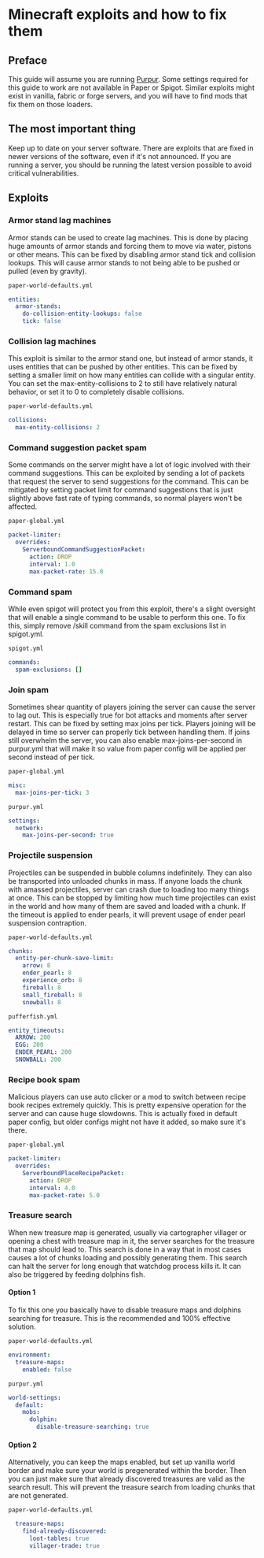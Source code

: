 # Minecraft exploits and how to fix them

## Preface
This guide will assume you are running [Purpur](https://purpurmc.org). Some settings required for this guide to work are
not available in Paper or Spigot. Similar exploits might exist in vanilla, fabric or forge servers, and you will have to
find mods that fix them on those loaders.

## The most important thing

Keep up to date on your server software. There are exploits that are fixed in newer versions of the software, even if
it's not announced. If you are running a server, you should be running the latest version possible to avoid critical
vulnerabilities.


## Exploits

### Armor stand lag machines

Armor stands can be used to create lag machines. This is done by placing huge amounts of armor stands and forcing them
to move via water, pistons or other means. This can be fixed by disabling armor stand tick and collision lookups. This
will cause armor stands to not being able to be pushed or pulled (even by gravity).

`paper-world-defaults.yml`
```yaml
entities:
  armor-stands:
    do-collision-entity-lookups: false
    tick: false
```

### Collision lag machines

This exploit is similar to the armor stand one, but instead of armor stands, it uses entities that can be pushed by
other entities. This can be fixed by setting a smaller limit on how many entities can collide with a singular entity.
You can set the max-entity-collisions to 2 to still have relatively natural behavior, or set it to 0 to completely
disable collisions.

`paper-world-defaults.yml`
```yaml
collisions:
  max-entity-collisions: 2
```

### Command suggestion packet spam

Some commands on the server might have a lot of logic involved with their command suggestions. This can be exploited by
sending a lot of packets that request the server to send suggestions for the command. This can be mitigated by setting
packet limit for command suggestions that is just slightly above fast rate of typing commands, so normal players won't
be affected.

`paper-global.yml`
```yaml
packet-limiter:
  overrides:
    ServerboundCommandSuggestionPacket:
      action: DROP
      interval: 1.0
      max-packet-rate: 15.0
```

### Command spam

While even spigot will protect you from this exploit, there's a slight oversight that will enable a single command to be
usable to perform this one. To fix this, simply remove /skill command from the spam exclusions list in spigot.yml.

`spigot.yml`
```yaml
commands:
  spam-exclusions: []
```

### Join spam

Sometimes shear quantity of players joining the server can cause the server to lag out. This is especially true for bot 
attacks and moments after server restart. This can be fixed by setting max joins per tick. Players joining will be
delayed in time so server can properly tick between handling them. If joins still overwhelm the server, you can also
enable max-joins-per-second in purpur.yml that will make it so value from paper config will be applied per second
instead of per tick.

`paper-global.yml`
```yaml
misc:
  max-joins-per-tick: 3
```

`purpur.yml`
```yaml
settings:
  network:
    max-joins-per-second: true
```

### Projectile suspension

Projectiles can be suspended in bubble columns indefinitely. They can also be transported into unloaded chunks in mass.
If anyone loads the chunk with amassed projectiles, server can crash due to loading too many things at once. This can
be stopped by limiting how much time projectiles can exist in the world and how many of them are saved and loaded with 
a chunk. If the timeout is applied to ender pearls, it will prevent usage of ender pearl suspension contraption.

`paper-world-defaults.yml`
```yaml
chunks:
  entity-per-chunk-save-limit:
    arrow: 8
    ender_pearl: 8
    experience_orb: 8
    fireball: 8
    small_fireball: 8
    snowball: 8
```

`pufferfish.yml`
```yaml
entity_timeouts:
  ARROW: 200
  EGG: 200
  ENDER_PEARL: 200
  SNOWBALL: 200
```

### Recipe book spam

Malicious players can use auto clicker or a mod to switch between recipe book recipes extremely quickly. This is pretty
expensive operation for the server and can cause huge slowdowns. This is actually fixed in default paper config, but
older configs might not have it added, so make sure it's there.

`paper-global.yml`
```yaml
packet-limiter:
  overrides:
    ServerboundPlaceRecipePacket:
      action: DROP
      interval: 4.0
      max-packet-rate: 5.0
```

### Treasure search

When new treasure map is generated, usually via cartographer villager or opening a chest with treasure map in it, the
server searches for the treasure that map should lead to. This search is done in a way that in most cases causes a lot
of chunks loading and possibly generating them. This search can halt the server for long enough that watchdog process 
kills it. It can also be triggered by feeding dolphins fish.

#### Option 1

To fix this one you basically have to disable treasure maps and dolphins searching for treasure. This is the recommended
and 100% effective solution.

`paper-world-defaults.yml`
```yaml 
environment:
  treasure-maps:
    enabled: false
```

`purpur.yml`
```yaml
world-settings:
  default:
    mobs:
      dolphin:
        disable-treasure-searching: true
```

#### Option 2

Alternatively, you can keep the maps enabled, but set up vanilla world border and make sure your world is pregenerated
within the border. Then you can just make sure that already discovered treasures are valid as the search result. This 
will prevent the treasure search from loading chunks that are not generated.

`paper-world-defaults.yml`
```yaml
  treasure-maps:
    find-already-discovered:
      loot-tables: true
      villager-trade: true
```
